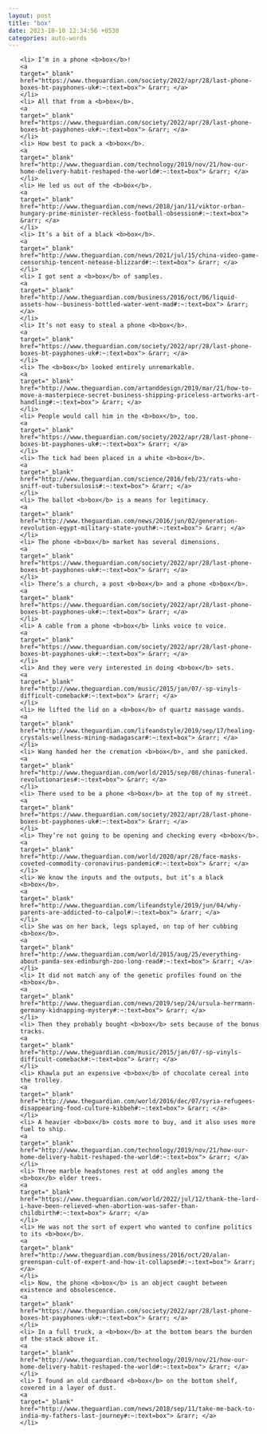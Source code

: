 ```yaml
---
layout: post
title: "box"
date: 2023-10-10 12:34:56 +0530
categories: auto-words
---
```

<ol>

    <li> I’m in a phone <b>box</b>!
    <a 
    target="_blank" 
    href="https://www.theguardian.com/society/2022/apr/28/last-phone-boxes-bt-payphones-uk#:~:text=box"> &rarr; </a>
    </li>
    <li> All that from a <b>box</b>.
    <a 
    target="_blank" 
    href="https://www.theguardian.com/society/2022/apr/28/last-phone-boxes-bt-payphones-uk#:~:text=box"> &rarr; </a>
    </li>
    <li> How best to pack a <b>box</b>.
    <a 
    target="_blank" 
    href="http://www.theguardian.com/technology/2019/nov/21/how-our-home-delivery-habit-reshaped-the-world#:~:text=box"> &rarr; </a>
    </li>
    <li> He led us out of the <b>box</b>.
    <a 
    target="_blank" 
    href="http://www.theguardian.com/news/2018/jan/11/viktor-orban-hungary-prime-minister-reckless-football-obsession#:~:text=box"> &rarr; </a>
    </li>
    <li> It’s a bit of a black <b>box</b>.
    <a 
    target="_blank" 
    href="http://www.theguardian.com/news/2021/jul/15/china-video-game-censorship-tencent-netease-blizzard#:~:text=box"> &rarr; </a>
    </li>
    <li> I got sent a <b>box</b> of samples.
    <a 
    target="_blank" 
    href="http://www.theguardian.com/business/2016/oct/06/liquid-assets-how--business-bottled-water-went-mad#:~:text=box"> &rarr; </a>
    </li>
    <li> It’s not easy to steal a phone <b>box</b>.
    <a 
    target="_blank" 
    href="https://www.theguardian.com/society/2022/apr/28/last-phone-boxes-bt-payphones-uk#:~:text=box"> &rarr; </a>
    </li>
    <li> The <b>box</b> looked entirely unremarkable.
    <a 
    target="_blank" 
    href="http://www.theguardian.com/artanddesign/2019/mar/21/how-to-move-a-masterpiece-secret-business-shipping-priceless-artworks-art-handling#:~:text=box"> &rarr; </a>
    </li>
    <li> People would call him in the <b>box</b>, too.
    <a 
    target="_blank" 
    href="https://www.theguardian.com/society/2022/apr/28/last-phone-boxes-bt-payphones-uk#:~:text=box"> &rarr; </a>
    </li>
    <li> The tick had been placed in a white <b>box</b>.
    <a 
    target="_blank" 
    href="http://www.theguardian.com/science/2016/feb/23/rats-who-sniff-out-tubersulosis#:~:text=box"> &rarr; </a>
    </li>
    <li> The ballot <b>box</b> is a means for legitimacy.
    <a 
    target="_blank" 
    href="http://www.theguardian.com/news/2016/jun/02/generation-revolution-egypt-military-state-youth#:~:text=box"> &rarr; </a>
    </li>
    <li> The phone <b>box</b> market has several dimensions.
    <a 
    target="_blank" 
    href="https://www.theguardian.com/society/2022/apr/28/last-phone-boxes-bt-payphones-uk#:~:text=box"> &rarr; </a>
    </li>
    <li> There’s a church, a post <b>box</b> and a phone <b>box</b>.
    <a 
    target="_blank" 
    href="https://www.theguardian.com/society/2022/apr/28/last-phone-boxes-bt-payphones-uk#:~:text=box"> &rarr; </a>
    </li>
    <li> A cable from a phone <b>box</b> links voice to voice.
    <a 
    target="_blank" 
    href="https://www.theguardian.com/society/2022/apr/28/last-phone-boxes-bt-payphones-uk#:~:text=box"> &rarr; </a>
    </li>
    <li> And they were very interested in doing <b>box</b> sets.
    <a 
    target="_blank" 
    href="http://www.theguardian.com/music/2015/jan/07/-sp-vinyls-difficult-comeback#:~:text=box"> &rarr; </a>
    </li>
    <li> He lifted the lid on a <b>box</b> of quartz massage wands.
    <a 
    target="_blank" 
    href="http://www.theguardian.com/lifeandstyle/2019/sep/17/healing-crystals-wellness-mining-madagascar#:~:text=box"> &rarr; </a>
    </li>
    <li> Wang handed her the cremation <b>box</b>, and she panicked.
    <a 
    target="_blank" 
    href="http://www.theguardian.com/world/2015/sep/08/chinas-funeral-revolutionaries#:~:text=box"> &rarr; </a>
    </li>
    <li> There used to be a phone <b>box</b> at the top of my street.
    <a 
    target="_blank" 
    href="https://www.theguardian.com/society/2022/apr/28/last-phone-boxes-bt-payphones-uk#:~:text=box"> &rarr; </a>
    </li>
    <li> They’re not going to be opening and checking every <b>box</b>.
    <a 
    target="_blank" 
    href="http://www.theguardian.com/world/2020/apr/28/face-masks-coveted-commodity-coronavirus-pandemic#:~:text=box"> &rarr; </a>
    </li>
    <li> We know the inputs and the outputs, but it’s a black <b>box</b>.
    <a 
    target="_blank" 
    href="http://www.theguardian.com/lifeandstyle/2019/jun/04/why-parents-are-addicted-to-calpol#:~:text=box"> &rarr; </a>
    </li>
    <li> She was on her back, legs splayed, on top of her cubbing <b>box</b>.
    <a 
    target="_blank" 
    href="http://www.theguardian.com/world/2015/aug/25/everything-about-panda-sex-edinburgh-zoo-long-read#:~:text=box"> &rarr; </a>
    </li>
    <li> It did not match any of the genetic profiles found on the <b>box</b>.
    <a 
    target="_blank" 
    href="http://www.theguardian.com/news/2019/sep/24/ursula-herrmann-germany-kidnapping-mystery#:~:text=box"> &rarr; </a>
    </li>
    <li> Then they probably bought <b>box</b> sets because of the bonus tracks.
    <a 
    target="_blank" 
    href="http://www.theguardian.com/music/2015/jan/07/-sp-vinyls-difficult-comeback#:~:text=box"> &rarr; </a>
    </li>
    <li> Khawla put an expensive <b>box</b> of chocolate cereal into the trolley.
    <a 
    target="_blank" 
    href="http://www.theguardian.com/world/2016/dec/07/syria-refugees-disappearing-food-culture-kibbeh#:~:text=box"> &rarr; </a>
    </li>
    <li> A heavier <b>box</b> costs more to buy, and it also uses more fuel to ship.
    <a 
    target="_blank" 
    href="http://www.theguardian.com/technology/2019/nov/21/how-our-home-delivery-habit-reshaped-the-world#:~:text=box"> &rarr; </a>
    </li>
    <li> Three marble headstones rest at odd angles among the <b>box</b> elder trees.
    <a 
    target="_blank" 
    href="https://www.theguardian.com/world/2022/jul/12/thank-the-lord-i-have-been-relieved-when-abortion-was-safer-than-childbirth#:~:text=box"> &rarr; </a>
    </li>
    <li> He was not the sort of expert who wanted to confine politics to its <b>box</b>.
    <a 
    target="_blank" 
    href="http://www.theguardian.com/business/2016/oct/20/alan-greenspan-cult-of-expert-and-how-it-collapsed#:~:text=box"> &rarr; </a>
    </li>
    <li> Now, the phone <b>box</b> is an object caught between existence and obsolescence.
    <a 
    target="_blank" 
    href="https://www.theguardian.com/society/2022/apr/28/last-phone-boxes-bt-payphones-uk#:~:text=box"> &rarr; </a>
    </li>
    <li> In a full truck, a <b>box</b> at the bottom bears the burden of the stack above it.
    <a 
    target="_blank" 
    href="http://www.theguardian.com/technology/2019/nov/21/how-our-home-delivery-habit-reshaped-the-world#:~:text=box"> &rarr; </a>
    </li>
    <li> I found an old cardboard <b>box</b> on the bottom shelf, covered in a layer of dust.
    <a 
    target="_blank" 
    href="http://www.theguardian.com/news/2018/sep/11/take-me-back-to-india-my-fathers-last-journey#:~:text=box"> &rarr; </a>
    </li>